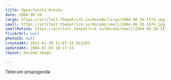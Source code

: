 ```yaml
---
title: Opportunity Knocks
date: 2004-06-26
large: https://artifact.thepatrick.io/decade/large/2004-06-26-1574.jpg
small: https://artifact.thepatrick.io/decade/small/2004-06-26-1574.jpg
smallRetina: https://artifact.thepatrick.io/decade/small/2004-06-26-1574@2x.jpg
flickrUrl: null
photoId: null
createdAt: 2011-01-30 11:07:15.912265
updatedAt: 2004-07-03 18:17:15
layout: decade-image

---
```

Telecom propoganda

